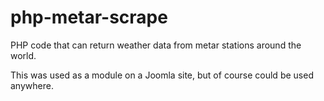 # php-metar-scrape
PHP code that can return weather data from metar stations around the world. 

This was used as a module on a Joomla site, but of course could be used anywhere.

